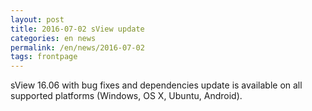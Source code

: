 ```yaml
---
layout: post
title: 2016-07-02 sView update
categories: en news
permalink: /en/news/2016-07-02
tags: frontpage
---
```


sView 16.06 with bug fixes and dependencies update is available on all supported platforms (Windows, OS X, Ubuntu, Android).
<!--break-->
